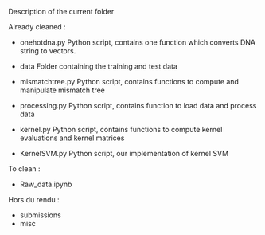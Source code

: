 Description of the current folder

Already cleaned :
- onehotdna.py
Python script, contains one function which converts DNA string to vectors.

- data
Folder containing the training and test data

- mismatchtree.py
Python script, contains functions to compute and manipulate mismatch tree

- processing.py
Python script, contains function to load data and process data

- kernel.py
Python script, contains functions to compute kernel evaluations and kernel matrices

- KernelSVM.py
Python script, our implementation of kernel SVM

To clean :

- Raw_data.ipynb

Hors du rendu :
- submissions
- misc
